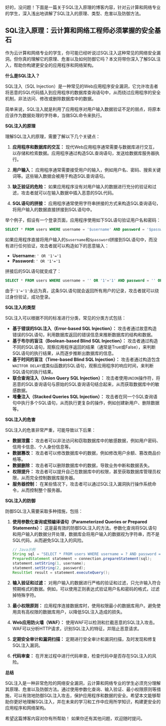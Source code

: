好的，没问题！下面是一篇关于SQL注入原理的博客内容，针对云计算和网络专业的学生，深入浅出地讲解了SQL注入的原理、类型、危害以及防御方法。

## SQL注入原理：云计算和网络工程师必须掌握的安全基石

作为云计算和网络专业的学生，你可能已经听说过SQL注入这种常见的网络安全漏洞。但你真的理解它的原理、危害以及如何防御它吗？本文将带你深入了解SQL注入，帮助你构建更安全的应用程序和网络架构。

**什么是SQL注入？**

SQL注入（SQL Injection）是一种常见的Web应用程序安全漏洞，它允许攻击者将恶意的SQL代码插入到应用程序的数据库查询语句中，从而绕过应用程序的安全机制，非法访问、修改或删除数据库中的数据。

简单来说，SQL注入就是利用了应用程序对用户输入数据验证不足的弱点，将原本应该作为数据处理的字符串，当做SQL命令来执行。

**SQL注入的原理**

理解SQL注入的原理，需要了解以下几个关键点：

1.  **应用程序和数据库的交互：** 现代Web应用程序通常需要与数据库进行交互，以存储和检索数据。应用程序通过构造SQL查询语句，发送给数据库服务器执行。

2.  **用户输入：** 应用程序通常需要接受用户的输入，例如用户名、密码、搜索关键词等。这些输入数据会被用于构造SQL查询语句。

3.  **缺乏验证的危险：** 如果应用程序没有对用户输入的数据进行充分的验证和过滤，攻击者就可以在输入数据中插入恶意的SQL代码。

4.  **SQL语句的拼接：** 应用程序通常使用字符串拼接的方式来构造SQL查询语句，将用户输入的数据直接拼接到SQL语句中。

举个例子，假设有一个登录页面，应用程序使用如下SQL语句验证用户名和密码：

```sql
SELECT * FROM users WHERE username = '$username' AND password = '$password'
```

如果应用程序直接将用户输入的`$username`和`$password`拼接到SQL语句中，而没有进行任何验证，攻击者就可以构造如下的恶意输入：

*   **Username:** `' OR '1'='1`
*   **Password:** `' OR '1'='1`

拼接后的SQL语句就变成了：

```sql
SELECT * FROM users WHERE username = '' OR '1'='1' AND password = '' OR '1'='1'
```

由于`'1'='1'`永远为真，这条SQL语句就会返回所有用户的记录，攻击者就可以绕过身份验证，成功登录。

**SQL注入的类型**

SQL注入可以根据不同的标准进行分类，常见的分类方式包括：

*   **基于错误的SQL注入（Error-based SQL Injection）：** 攻击者通过故意构造错误的SQL语句，利用数据库返回的错误信息来推断数据库的结构和数据。
*   **基于布尔的盲注（Boolean-based Blind SQL Injection）：** 攻击者通过构造不同的SQL语句，观察应用程序返回的结果（通常是True或False），来判断SQL语句的执行结果，从而逐步推断出数据库的信息。
*   **基于时间的盲注（Time-based Blind SQL Injection）：** 攻击者通过构造包含`WAITFOR DELAY`或类似函数的SQL语句，观察应用程序的响应时间，来判断SQL语句的执行结果。
*   **联合查询注入（Union Query SQL Injection）：** 攻击者使用`UNION`操作符，将恶意的SQL查询语句与原始的SQL查询语句结合起来，从而获取数据库中的敏感数据。
*   **堆叠注入（Stacked Queries SQL Injection）：** 攻击者在同一个SQL查询语句中执行多个SQL语句，从而执行更复杂的操作，例如创建新用户、删除数据等。

**SQL注入的危害**

SQL注入的危害非常严重，可能导致以下后果：

*   **数据泄露：** 攻击者可以非法访问和窃取数据库中的敏感数据，例如用户密码、信用卡信息、个人身份信息等。
*   **数据篡改：** 攻击者可以修改数据库中的数据，例如修改用户余额、篡改商品价格等。
*   **数据删除：** 攻击者可以删除数据库中的数据，导致业务中断和数据丢失。
*   **权限提升：** 攻击者可以提升自己在数据库中的权限，甚至获取数据库管理员权限，从而完全控制数据库服务器。
*   **服务器控制：** 在某些情况下，攻击者可以通过SQL注入漏洞执行操作系统命令，从而控制整个服务器。

**SQL注入的防御**

防御SQL注入需要采取多种措施，包括：

1.  **使用参数化查询或预编译语句（Parameterized Queries or Prepared Statements）：** 这是最有效的防御SQL注入的方法。参数化查询将SQL语句和用户输入的数据分开处理，数据库会将用户输入的数据视为字符串，而不是SQL代码，从而避免SQL注入的风险。

    ```java
    // Java示例
    String sql = "SELECT * FROM users WHERE username = ? AND password = ?";
    PreparedStatement statement = connection.prepareStatement(sql);
    statement.setString(1, username);
    statement.setString(2, password);
    ResultSet result = statement.executeQuery();
    ```

2.  **输入验证和过滤：** 对用户输入的数据进行严格的验证和过滤，只允许输入符合预期格式的数据。例如，可以使用正则表达式验证用户名和密码的格式，过滤掉特殊字符。

3.  **最小权限原则：** 应用程序连接数据库时，使用权限最小的数据库用户。避免使用具有高权限的数据库用户，以降低SQL注入造成的损失。

4.  **Web应用防火墙（WAF）：** 使用WAF可以检测和拦截恶意的SQL注入攻击。WAF可以分析HTTP请求，识别SQL注入的特征，并阻止恶意请求。

5.  **定期安全审计和漏洞扫描：** 定期进行安全审计和漏洞扫描，及时发现和修复SQL注入漏洞。

6.  **代码审查：** 在开发过程中进行代码审查，检查代码中是否存在SQL注入的风险。

**总结**

SQL注入是一种非常危险的网络安全漏洞，云计算和网络专业的学生必须充分理解其原理、危害以及防御方法。通过使用参数化查询、输入验证、最小权限原则等措施，可以有效地防御SQL注入攻击，保护应用程序和数据的安全。希望本文能够帮助你更好地理解SQL注入，并在未来的学习和工作中应用所学知识，构建更安全的应用程序和网络架构。

希望这篇博客内容对你有所帮助！ 如果你还有其他问题，欢迎随时提问。
